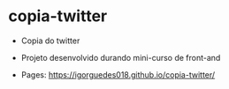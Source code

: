 # copia-twitter

- Copia do twitter

- Projeto desenvolvido durando mini-curso de front-and

- Pages: https://igorguedes018.github.io/copia-twitter/

